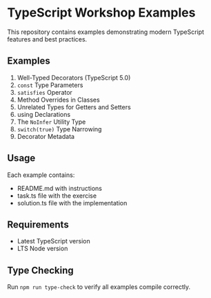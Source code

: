 # TypeScript Workshop Examples

This repository contains examples demonstrating modern TypeScript features and best practices.

## Examples

1. Well-Typed Decorators (TypeScript 5.0)
2. `const` Type Parameters
3. `satisfies` Operator
4. Method Overrides in Classes
5. Unrelated Types for Getters and Setters
6. using Declarations
7. The `NoInfer` Utility Type
8. `switch(true)` Type Narrowing
9. Decorator Metadata

## Usage

Each example contains:
- README.md with instructions
- task.ts file with the exercise
- solution.ts file with the implementation

## Requirements

- Latest TypeScript version
- LTS Node version

## Type Checking

Run `npm run type-check` to verify all examples compile correctly.
